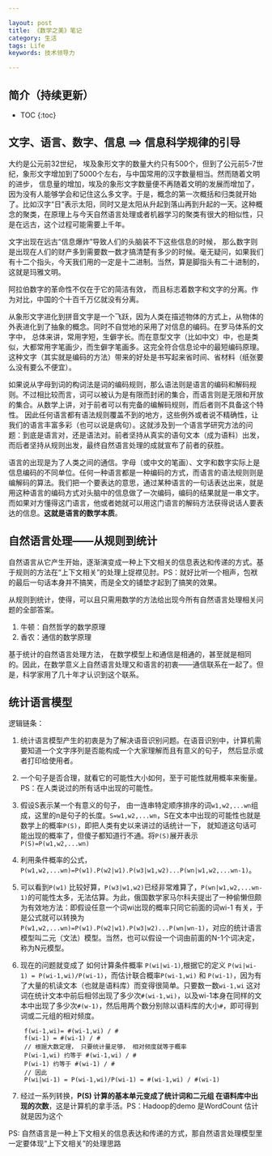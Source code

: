 ```yaml
---

layout: post
title: 《数学之美》笔记
category: 生活
tags: Life
keywords: 技术领导力

---
```


## 简介（持续更新）

* TOC
{:toc}

## 文字、语言、数字、信息 ==> 信息科学规律的引导

大约是公元前32世纪， 埃及象形文字的数量大约只有500个，但到了公元前5-7世纪，象形文字增加到了5000个左右，与中国常用的汉字数量相当。然而随着文明的进步， 信息量的增加，埃及的象形文字数量便不再随着文明的发展而增加了，因为没有人能够学会和记住这么多文字。于是，概念的第一次概括和归类就开始了。比如汉字“日”表示太阳，同时又是太阳从升起到落山再到升起的一天。这种概念的聚类，在原理上与今天自然语言处理或者机器学习的聚类有很大的相似性，只是在远古，这个过程可能需要上千年。

文字出现在远古“信息爆炸”导致人们的头脑装不下这些信息的时候， 那么数字则是出现在人们的财产多到需要数一数才搞清楚有多少的时候。毫无疑问，如果我们有十二个指头，今天我们用的一定是十二进制。当然，算是脚指头有二十进制的，这就是玛雅文明。

阿拉伯数字的革命性不仅在于它的简洁有效， 而且标志着数字和文字的分离。作为对比，中国的个十百千万亿就没有分离。 

从象形文字进化到拼音文字是一个飞跃，因为人类在描述物体的方式上，从物体的外表进化到了抽象的概念。同时不自觉地的采用了对信息的编码。在罗马体系的文字中， 总体来讲，常用字短，生僻字长。而在意型文字（比如中文）中，也是类似，大都常用字笔画少，而生僻字笔画多。这完全符合信息论中的最短编码原理。 这种文字（其实就是编码的方法）带来的好处是书写起来省时间、省材料（纸张要么没有要么不便宜）。

如果说从字母到词的构词法是词的编码规则，那么语法则是语言的编码和解码规则。不过相比较而言，词可以被认为是有限而封闭的集合，而语言则是无限和开放的集合。从数学上讲，对于前者可以有完备的编解码规则，而后者则不具备这个特性。 因此任何语言都有语法规则覆盖不到的地方，这些例外或者说不精确性，让我们的语言丰富多彩（也可以说是病句）。这就涉及到一个语言学研究方法的问题：到底是语言对，还是语法对。前者坚持从真实的语句文本（成为语料）出发，而后者坚持从规则出发，最终自然语言处理的成就宣布了前者的获胜。

语言的出现是为了人类之间的通信。字母（或中文的笔画）、文字和数字实际上是信息编码的不同单位。任何一种语言都是一种编码的方式，而语言的语法规则则是编解码的算法。我们把一个要表达的意思，通过某种语言的一句话表达出来，就是用这种语言的编码方式对头脑中的信息做了一次编码，编码的结果就是一串文字。而如果对方懂得这门语言，他或者她就可以用这门语言的解码方法获得说话人要表达的信息。**这就是语言的数学本质**。 

## 自然语言处理——从规则到统计

自然语言从它产生开始，逐渐演变成一种上下文相关的信息表达和传递的方式。基于规则的方法在“上下文相关”的处理上捉襟见肘。PS：就好比听一个相声，包袱的最后一句话本身并不搞笑，而是全文的铺垫才起到了搞笑的效果。 

从规则到统计，使得，可以且只需用数学的方法给出现今所有自然语言处理相关问题的全部答案。

1. 牛顿：自然哲学的数学原理
2. 香农：通信的数学原理

基于统计的自然语言处理方法， 在数学模型上和通信是相通的，甚至就是相同的。因此，在数学意义上自然语言处理又和语言的初衷——通信联系在一起了。但是，科学家用了几十年才认识到这个联系。

## 统计语言模型

逻辑链条：

1. 统计语言模型产生的初衷是为了解决语音识别问题。在语音识别中，计算机需要知道一个文字序列是否能构成一个大家理解而且有意义的句子， 然后显示或者打印给使用者。
2. 一个句子是否合理，就看它的可能性大小如何，至于可能性就用概率来衡量。PS：在人类说过的所有话中出现的可能性。
3. 假设S表示某一个有意义的句子， 由一连串特定顺序排序的词`w1,w2,...wn`组成，这里的n是句子的长度。`S=w1,w2,...wn`，S在文本中出现的可能性也就是数学上的概率`P(S)`，即把人类有史以来讲过的话统计一下， 就知道这句话可能出现的概率了，但傻子都知道行不通。将`P(S)`展开表示`P(S)=P(w1,w2,...wn)`
4. 利用条件概率的公式，`P(w1,w2,...wn)=P(w1).P(w2|w1).P(w3|w1,w2)...P(wn|w1,w2,...wn-1)`。
5. 可以看到`P(w1)` 比较好算，`P(w3|w1,w2)`已经非常难算了，`P(wn|w1,w2,...wn-1)`的可能性太多，无法估算。为此，俄国数学家马尔科夫提出了一种偷懒但颇为有效地方法：即假设任意一个词wi出现的概率只同它前面的词wi-1 有关，于是公式就可以转换为 `P(w1,w2,...wn)=P(w1).P(w2|w1).P(w3|w2)...P(wn|wn-1)`，对应的统计语言模型叫二元（文法）模型。当然，也可以假设一个词由前面的N-1个词决定，称为N元模型。
6. 现在的问题就变成了 如何计算条件概率 `P(wi|wi-1)`,根据它的定义 `P(wi|wi-1) = P(wi-1,wi)/P(wi-1)`，而估计联合概率`P(wi-1,wi)` 和 `P(wi-1)`，因为有了大量的机读文本（也就是语料库）而变得很简单。只要数一数`wi-1,wi` 这对词在统计文本中前后相邻出现了多少次`#(wi-1,wi)`，以及wi-1本身在同样的文本中出现了多少次`#(w-1)`，然后用两个数分别除以语料库的大小`#`，即可得到词或二元组的相对频度。


        f(wi-1,wi)= #(wi-1,wi) / #
        f(wi-1) = #(wi-1) / #
        // 根据大数定理， 只要统计量足够， 相对频度就等于概率
        P(wi-1,wi) 约等于 #(wi-1,wi) / #
        P(wi-1) 约等于 #(wi-1) / #
        // 因此
        P(wi|wi-1) = P(wi-1,wi)/P(wi-1) = #(wi-1,wi) / #(wi-1) 

7. 经过一系列转换，**P(S) 计算的基本单元变成了统计词和二元组 在语料库中出现的次数**，这是计算机的拿手活。PS：Hadoop的demo 是WordCount 估计就是因为这个

PS: 自然语言是一种上下文相关的信息表达和传递的方式，那自然语言处理模型里一定要体现“上下文相关”的处理思路